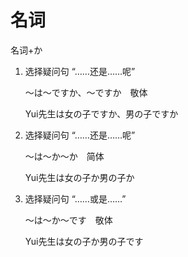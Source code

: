 # 名词

名词+か

1. 选择疑问句 “……还是……呢”

   〜は〜ですか、〜ですか　敬体

   Yui先生は女の子ですか、男の子ですか

2. 选择疑问句 “……还是……呢”

   〜は〜か〜か　简体

   Yui先生は女の子か男の子か

3. 选择疑问句 “……或是……”

   〜は〜か〜です　敬体

   Yui先生は女の子か男の子です